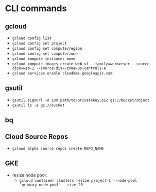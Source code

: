 # CLI commands

## gcloud

- `gcloud config list`
- `gcloud config set project`
- `gcloud config set compute/region`
- `gcloud config set compute/zone`
- `gcloud compute instances move`
- `gcloud compute images create web-v1 --family=webserver --source-disk=web-1 --source-disk-zone=us-central1-a`
- `gcloud services enable cloudkms.googleapis.com`

## gsutil

- `gsutil signurl -d 10m path/to/privatekey.p12 gs://bucket/object`
- `gsutil ls -a gs://bucket`

## bq

## Cloud Source Repos

- `gcloud alpha source repos create REPO_NAME`

## GKE

- resize node pool:
    - `gcloud container clusters resize project-1 --node-pool 'primary-node-pool' --size 20`
